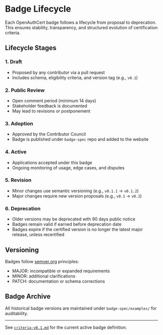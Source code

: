# Badge Lifecycle

Each OpenAuthCert badge follows a lifecycle from proposal to deprecation. This ensures stability, transparency, and structured evolution of certification criteria.

## Lifecycle Stages

### 1. **Draft**
- Proposed by any contributor via a pull request
- Includes schema, eligibility criteria, and version tag (e.g., `v0.1`)

### 2. **Public Review**
- Open comment period (minimum 14 days)
- Stakeholder feedback is documented
- May lead to revisions or postponement

### 3. **Adoption**
- Approved by the Contributor Council
- Badge is published under `badge-spec` repo and added to the website

### 4. **Active**
- Applications accepted under this badge
- Ongoing monitoring of usage, edge cases, and disputes

### 5. **Revision**
- Minor changes use semantic versioning (e.g., `v0.1.1` → `v0.1.2`)
- Major changes require new version proposals (e.g., `v0.1` → `v0.2`)

### 6. **Deprecation**
- Older versions may be deprecated with 90 days public notice
- Badges remain valid if earned before deprecation date
- Badges expire if the certified version is no longer the latest major release, unless recertified

## Versioning

Badges follow [semver.org](https://semver.org/) principles:
- MAJOR: incompatible or expanded requirements
- MINOR: additional clarifications
- PATCH: documentation or schema corrections

## Badge Archive

All historical badge versions are maintained under `badge-spec/examples/` for auditability.

---

See [`criteria-v0.1.md`](./criteria-v0.1.md) for the current active badge definition.
